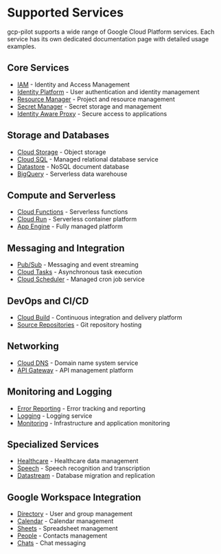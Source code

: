# Supported Services

gcp-pilot supports a wide range of Google Cloud Platform services. Each service has its own dedicated documentation page with detailed usage examples.

## Core Services

- [IAM](iam.md) - Identity and Access Management
- [Identity Platform](identity_platform.md) - User authentication and identity management
- [Resource Manager](resource.md) - Project and resource management
- [Secret Manager](secret_manager.md) - Secret storage and management
- [Identity Aware Proxy](iap.md) - Secure access to applications

## Storage and Databases

- [Cloud Storage](storage.md) - Object storage
- [Cloud SQL](sql.md) - Managed relational database service
- [Datastore](datastore.md) - NoSQL document database
- [BigQuery](big_query.md) - Serverless data warehouse

## Compute and Serverless

- [Cloud Functions](functions.md) - Serverless functions
- [Cloud Run](run.md) - Serverless container platform
- [App Engine](app_engine.md) - Fully managed platform

## Messaging and Integration

- [Pub/Sub](pubsub.md) - Messaging and event streaming
- [Cloud Tasks](tasks.md) - Asynchronous task execution
- [Cloud Scheduler](scheduler.md) - Managed cron job service

## DevOps and CI/CD

- [Cloud Build](build.md) - Continuous integration and delivery platform
- [Source Repositories](source.md) - Git repository hosting

## Networking

- [Cloud DNS](dns.md) - Domain name system service
- [API Gateway](api_gateway.md) - API management platform

## Monitoring and Logging

- [Error Reporting](error_reporting.md) - Error tracking and reporting
- [Logging](logging.md) - Logging service
- [Monitoring](monitoring.md) - Infrastructure and application monitoring

## Specialized Services

- [Healthcare](healthcare.md) - Healthcare data management
- [Speech](speech.md) - Speech recognition and transcription
- [Datastream](datastream.md) - Database migration and replication

## Google Workspace Integration

- [Directory](directory.md) - User and group management
- [Calendar](calendar.md) - Calendar management
- [Sheets](sheets.md) - Spreadsheet management
- [People](people.md) - Contacts management
- [Chats](chats.md) - Chat messaging